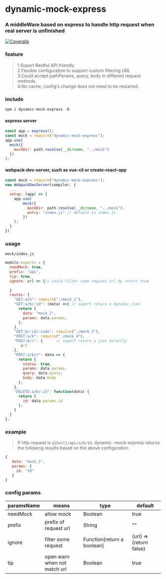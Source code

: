 # dynamic-mock-express
### A middleWare based on express to handle http request when real server is unfinished
[![Coveralls](https://img.shields.io/coveralls/xcatliu/pagic.svg)](https://coveralls.io/github/xcatliu/pagic)

### feature

>1.Suport Restful API friendly               
>2.Flexible configuration to support custom filtering URL                   
>3.Could accept pathParams, query, body in different request methods.          
>4.No cache, config‘s change does not need to be restarted.             

### include

```javascript
npm i dynamic-mock-express -D

```
#### express server
```javascript
const app = express();
const mock = require("dynamic-mock-express");
app.use(
  mock({
    mockDir: path.resolve(__dirname, "../mock")
  })
);
```
#### webpack-dev-server, such as vue-cli or create-react-app
```javascript
const mock = require("dynamic-mock-express");
new WebpackDevServer(compiler, {
  ...
  setup: (app) => {
    app.use(
        mock({
          mockDir: path.resolve(__dirname, "../mock"),
          entry: "index.js" // default is index.js
        })
    );
  }
})
```
### usage
`mock/index.js`
```javascript
module.exports = {
  needMock: true,
  prefix: "api",
  tip: true,
  ignore: url => {// could filter some request url by return true
  
  }
  routes: {
    "GET:a/b": require("./mock_1"),
    "GET:a/b/:id": (data) =>{ // suport return a dynamic json
      return {
        data: "mock_2",
        params: data.params,
      };
    },
    "GET:b/:id/:code": require("./mock_3"),
    "POST:a/b": require("./mock_4"),
    "POST:b/c": {      // suport return a json directly
       a:1
    },
    "POST:a/b/c": data => {
      return {
        status: true,
        params: data.params,
        query: data.query,
        body: data.body
      };
    },
    "DELETE:a/b/:id": function(data) {
      return {
        id: data.params.id
      };
    }
  }
};

```

### example
>If http request is `${host}/api/a/b/10`, dynamic -mock-express returns the following results based on the above configuration
```javascript
{
   data: "mock_2",
   params: {
     id: "10"
   }
}
```


### config params
|paramsName|means|type|default|
|-|-|-|-|
|needMock|allow mock|Boolean|true|
|prefix|prefix of request url|String|""|
|ignore|filter some request|Function[return a boolean]|(url) => {return false}|
|tip|open warn when not match url |Boolean|true|


